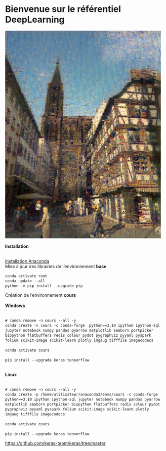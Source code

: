 # Bienvenue sur le référentiel DeepLearning 

<img src="https://raw.githubusercontent.com/rbizoi/DeepLearning/refs/heads/main/images/style_transfer_result_at_iteration_19.png" width="1024">


<b><div>Installation</div></b>


<br>
<b></b><a href="https://www.anaconda.com/download/success">Installation Anaconda</a></b>
<br>
<div>Mise à jour des librairies de l’environnement <b>base</b></div>

```
conda activate root
conda update --all
python -m pip install --upgrade pip
```
<div>Création de l’environnement <b>cours</b> </div>
<br>
<div><b>Windows</b> </div>
<br>

```
# conda remove -n cours --all -y
conda create -n cours -c conda-forge  python==3.10 ipython ipython-sql jupyter notebook numpy pandas pyarrow matplotlib seaborn portpicker biopython flatbuffers redis colour pydot pygraphviz pyyaml pyspark folium scikit-image scikit-learn plotly imgaug tifffile imagecodecs 

conda activate cours

pip install --upgrade keras tensorflow
```
<br>
<div><b>Linux</b> </div>
<br>

```
# conda remove -n cours --all -y
conda create -p /home/utilisateur/anaconda3/envs/cours -c conda-forge  python==3.10 ipython ipython-sql jupyter notebook numpy pandas pyarrow matplotlib seaborn portpicker biopython flatbuffers redis colour pydot pygraphviz pyyaml pyspark folium scikit-image scikit-learn plotly imgaug tifffile imagecodecs

conda activate cours

pip install --upgrade keras tensorflow
```

https://github.com/keras-team/keras/tree/master
